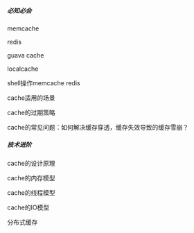 ##### 必知必会

memcache

redis

guava cache

localcache

shell操作memcache redis

cache适用的场景

cache的过期策略

cache的常见问题：如何解决缓存穿透，缓存失效导致的缓存雪崩？

##### 技术进阶

cache的设计原理

cache的内存模型

cache的线程模型

cache的IO模型

分布式缓存
